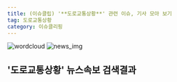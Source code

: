 ```yaml
---
title: (이슈클립) '**도로교통상황**' 관련 이슈, 기사 모아 보기
tag: 도로교통상황
category: 이슈클리핑
---
```

![wordcloud](https://s3.ap-northeast-2.amazonaws.com/lyrics101-wordcloud/2018-09-23-1537646882.png)
![news_img](https://user-images.githubusercontent.com/42597476/44507050-1206f400-a6e4-11e8-8d98-7ffbfebb353f.png)
## **'**도로교통상황**'** 뉴스속보 검색결과

